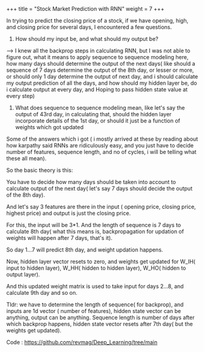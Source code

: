 +++
title = "Stock Market Prediction with RNN"
weight = 7
+++


In trying to predict the closing price of a stock, if we have opening, high, and closing price for several days, I encountered a few questions.

1. How should my input be, and what should my output be?

—>  I knew all the backprop steps in calculating RNN, but I was not able to figure out, what it means to apply sequence to sequence modeling here, how many days should determine the output of the next days( like should a sequence of 7 days determine the output of the 8th day, or lesser or more, or should only 1 day determine the output of next day, and i should calculate my output prediction of all the days, and how should my hidden layer be, do i calculate output at every day, and Hoping to pass hidden state value at every step)

1. What does sequence to sequence modeling mean, like let's say the output of 43rd day, in calculating that, should the hidden layer incorporate details of the 1st day, or should it just be a function of weights which got updated

 Some of the answers which i got ( i mostly arrived at these by reading about how karpathy said RNNs are ridiculously easy, and you just have to decide number of features, sequence length, and no of cycles, i will be telling what these all mean).

So the basic theory is this:

You have to decide how many days should be taken into account to calculate output of the next day( let's say 7 days should decide the output of the 8th day).

And let's say 3 features are there in the input ( opening price, closing price, highest price) and output is just the closing price.

For this, the input will be 3*1. And the length of sequence is 7 days to calculate 8th day( what this means is, backpropagation for updation of weights will happen after 7 days, that's it).

So day 1…7 will predict 8th day, and weight updation happens. 

Now, hidden layer vector resets to zero, and weights get updated for W_IH( input to hidden layer), W_HH( hidden to hidden layer), W_HO( hidden to output layer).

And this updated weight matrix is used to take input for days 2…8, and calculate 9th day and so on.

Tldr: we have to determine the length of sequence( for backprop), and inputs are 1d vector ( number of features), hidden state vector can be anything, output can be anything. Sequence length is number of days after which backprop happens, hidden state vector resets after 7th day( but the weights get updated).

Code : https://github.com/revmag/Deep_Learning/tree/main